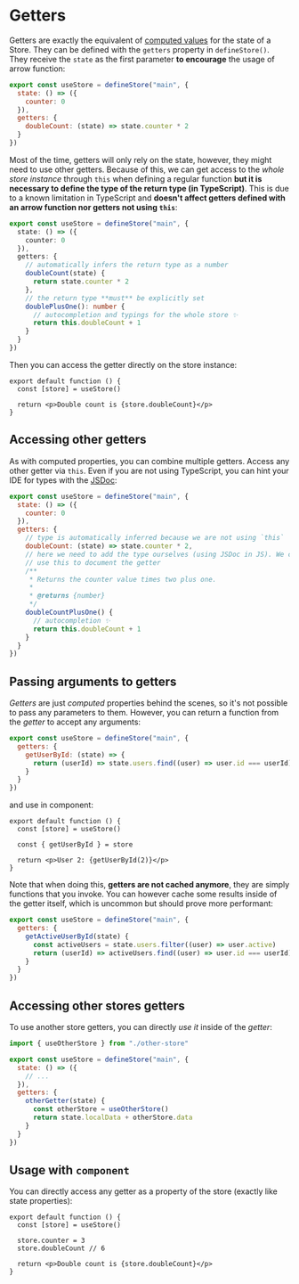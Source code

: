 # Getters

Getters are exactly the equivalent of [computed values](https://v3.vuejs.org/guide/reactivity-computed-watchers.html#computed-values) for the state of a Store. They can be defined with the `getters` property in `defineStore()`. They receive the `state` as the first parameter **to encourage** the usage of arrow function:

```js
export const useStore = defineStore("main", {
  state: () => ({
    counter: 0
  }),
  getters: {
    doubleCount: (state) => state.counter * 2
  }
})
```

Most of the time, getters will only rely on the state, however, they might need to use other getters. Because of this, we can get access to the _whole store instance_ through `this` when defining a regular function **but it is necessary to define the type of the return type (in TypeScript)**. This is due to a known limitation in TypeScript and **doesn't affect getters defined with an arrow function nor getters not using `this`**:

```ts
export const useStore = defineStore("main", {
  state: () => ({
    counter: 0
  }),
  getters: {
    // automatically infers the return type as a number
    doubleCount(state) {
      return state.counter * 2
    },
    // the return type **must** be explicitly set
    doublePlusOne(): number {
      // autocompletion and typings for the whole store ✨
      return this.doubleCount + 1
    }
  }
})
```

Then you can access the getter directly on the store instance:

```tsx
export default function () {
  const [store] = useStore()

  return <p>Double count is {store.doubleCount}</p>
}
```

## Accessing other getters

As with computed properties, you can combine multiple getters. Access any other getter via `this`. Even if you are not using TypeScript, you can hint your IDE for types with the [JSDoc](https://jsdoc.app/tags-returns.html):

```js
export const useStore = defineStore("main", {
  state: () => ({
    counter: 0
  }),
  getters: {
    // type is automatically inferred because we are not using `this`
    doubleCount: (state) => state.counter * 2,
    // here we need to add the type ourselves (using JSDoc in JS). We can also
    // use this to document the getter
    /**
     * Returns the counter value times two plus one.
     *
     * @returns {number}
     */
    doubleCountPlusOne() {
      // autocompletion ✨
      return this.doubleCount + 1
    }
  }
})
```

## Passing arguments to getters

_Getters_ are just _computed_ properties behind the scenes, so it's not possible to pass any parameters to them. However, you can return a function from the _getter_ to accept any arguments:

```js
export const useStore = defineStore("main", {
  getters: {
    getUserById: (state) => {
      return (userId) => state.users.find((user) => user.id === userId)
    }
  }
})
```

and use in component:

```tsx
export default function () {
  const [store] = useStore()

  const { getUserById } = store

  return <p>User 2: {getUserById(2)}</p>
}
```

Note that when doing this, **getters are not cached anymore**, they are simply functions that you invoke. You can however cache some results inside of the getter itself, which is uncommon but should prove more performant:

```js
export const useStore = defineStore("main", {
  getters: {
    getActiveUserById(state) {
      const activeUsers = state.users.filter((user) => user.active)
      return (userId) => activeUsers.find((user) => user.id === userId)
    }
  }
})
```

## Accessing other stores getters

To use another store getters, you can directly _use it_ inside of the _getter_:

```js
import { useOtherStore } from "./other-store"

export const useStore = defineStore("main", {
  state: () => ({
    // ...
  }),
  getters: {
    otherGetter(state) {
      const otherStore = useOtherStore()
      return state.localData + otherStore.data
    }
  }
})
```

## Usage with `component`

You can directly access any getter as a property of the store (exactly like state properties):

```tsx
export default function () {
  const [store] = useStore()

  store.counter = 3
  store.doubleCount // 6

  return <p>Double count is {store.doubleCount}</p>
}
```

